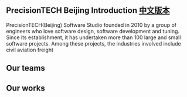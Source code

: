 ## PrecisionTECH Beijing Introduction [中文版本](README_CN.md)

PrecisionTECH(Beijing) Software Studio founded in 2010 by a group of engineers who love software design, software development and tuning. Since its establishment, it has undertaken more than 100 large and small software projects. Among these projects, the industries involved include civil aviation freight



## Our teams


## Our works



